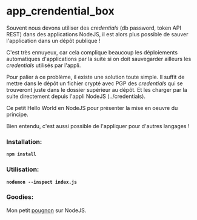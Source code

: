 # app_crendential_box

Souvent nous devons utiliser des *credentials* (db password, token API REST) dans des applications NodeJS, il est alors plus possible de sauver l'application dans un dépôt publique !

C'est très ennuyeux, car cela complique beaucoup les déploiements automatiques d'applications par la suite si on doit sauvegarder ailleurs les *credentials* utilisés par l'appli.

Pour palier à ce problème, il existe une solution toute simple. Il suffit de mettre dans le dépôt un fichier crypté avec PGP des *credentials* qui se trouveront juste dans le dossier supérieur au dépôt. Et les charger par la suite directement depuis l'appli NodeJS (../credentials).

Ce petit Hello World en NodeJS pour présenter la mise en oeuvre du principe.

Bien entendu, c'est aussi possible de l'appliquer pour d'autres langages !

### Installation:
**``npm install``**

### Utilisation:
**``nodemon --inspect index.js``**



### Goodies:
Mon petit [pougnon](https://docs.google.com/document/d/1CP-EEsOogaE4KcsPEG1qbPTEKvbZ45bNC7m_PyXZMx4/edit#heading=h.hs9r2owj8gnm) sur NodeJS.
